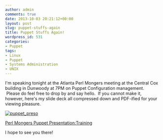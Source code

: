 ```yaml
---
author: admin
comments: true
date: 2013-10-03 20:21:12+00:00
layout: post
slug: puppet-stuffs-again
title: Puppet Stuffs Again!
wordpress_id: 531
categories:
- Puppet
tags:
- Linux
- Puppet
- Systems Administration
- UNIX
---
```


I'm speaking tonight at the Atlanta Perl Mongers meeting at the Central Cox building in Dunwoody at 7PM on Puppet Configuration management.  Please do feel free to drop by and say hello.  If you cannot make it, however, here's my slide deck all compressed down and PDF-ified for your viewing pleasure.

[![puppet_preso](http://questy.org/wp-content/uploads/2013/10/puppet_preso.png)](http://questy.org/wp-content/uploads/2013/10/puppet_preso.png)

[Perl Mongers Puppet Presentation:Training](http://questy.org/wp-content/uploads/2013/10/Perl-Mongers-Puppet-PresentationTraining.pdf)



I hope to see you there!
